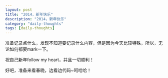 ```yaml
--- 
layout: post  
title: "2014，新年快乐"  
description: "2014，新年快乐"  
category: "daily-thoughts"
tags: [daily-thoughts]  
---  
```


准备记录点什么，发现不知道要记录什么内容，但是因为今天比较特殊，所以，无论如何都要mark一下。

祝自己新年follow my heart，并且一切顺利！

好吧，准备来看春晚，边看边代码~呵哈哈！
